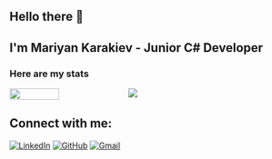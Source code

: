 ## Hello there 👋

## I'm Mariyan Karakiev - Junior C# Developer

### Here are my stats

<div style="display: flex; flex-direction: row;" >
 <img align="center" width=41.5% src="https://github-readme-stats.vercel.app/api?username=MariyanKarakiev&theme=github_dark&show_icons=true" />
 <img align="center" src="https://github-readme-stats.vercel.app/api/top-langs?username=MariyanKarakiev&show_icons=true&theme=github_dark&layout=compact&hide=css"/>
</div>


## Connect with me:

[![LinkedIn](https://img.shields.io/badge/-LinkedIn-0e76a8?style=flat-square&logo=Linkedin&logoColor=white)](https://www.linkedin.com/in/mariyan-karakiev-0b2a241a7)
[![GitHub](https://img.shields.io/badge/-Github-000000?style=flat-square&logo=Github&logoColor=white)](https://github.com/MariyanKarakiev)
[![Gmail](https://img.shields.io/badge/Gmail-D14836?style=flat-square&logo=gmail&logoColor=white)](mailto:mariqnkarakiev@gmail.com)

